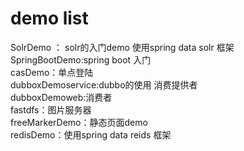 # demo list</br>
SolrDemo ： solr的入门demo 使用spring data solr 框架</br>
SpringBootDemo:spring boot 入门</br>
casDemo：单点登陆</br>
dubboxDemoservice:dubbo的使用 消费提供者</br>
dubboxDemoweb:消费者</br>
fastdfs：图片服务器</br>
freeMarkerDemo：静态页面demo</br>
redisDemo：使用spring data reids 框架</br>
